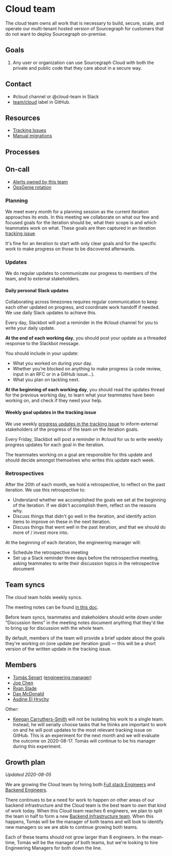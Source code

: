 # Cloud team

The cloud team owns all work that is necessary to build, secure, scale, and operate our multi-tenant hosted version of Sourcegraph for customers that do not want to deploy Sourcegraph on-premise.

## Goals

1. Any user or organization can use Sourcegraph Cloud with both the private and public code that they care about in a secure way.

## Contact

- #cloud channel or @cloud-team in Slack
- [team/cloud](https://github.com/sourcegraph/sourcegraph/issues/new?labels=team/cloud) label in GitHub.

## Resources

- [Tracking Issues](https://github.com/sourcegraph/sourcegraph/issues?utf8=%E2%9C%93&q=is%3Aissue+label%3Ateam%2Fcloud+label%3Atracking)
- [Manual migrations](manual_migrations.md)

## Processes

## On-call

- [Alerts owned by this team](https://sourcegraph.com/search?q=repo%3A%5Egithub.com%2Fsourcegraph%2Fsourcegraph%24+file%3Amonitoring%2F.*+%7B%3A%5B_%5D%2C+Owner%3A+ObservableOwnerCloud%2C+%3A%5B_%5D%7D+OR+%28%3A%5B_%5D%2C+ObservableOwnerCloud%29+count%3A1000&patternType=structural)
- [OpsGenie rotation](https://sourcegraph.app.opsgenie.com/teams/dashboard/01b8adfc-9b85-462b-a841-945791c17e9e/main)

### Planning

We meet every month for a planning session as the current iteration approaches its ends. In this meeting we collaborate on what our few and focused goals for the iteration should be, what their scope is and which teammates work on what.
These goals are then captured in an iteration [tracking issue](../tracking_issues.md).

It's fine for an iteration to start with only clear goals and for the specific work to make progress on those to be discovered afterwards.

### Updates

We do regular updates to communicate our progress to members of the team, and to external stakeholders.

#### Daily personal Slack updates

Collaborating across timezones requires regular communication to keep each other updated on progress, and coordinate work handoff if needed. We use daily Slack updates to achieve this.

Every day, Slackbot will post a reminder in the #cloud channel for you to write your daily update.

**At the end of each working day**, you should post your update as a threaded response to the Slackbot message.

You should include in your update:
- What you worked on during your day.
- Whether you're blocked on anything to make progress (a code review, input in an RFC or in a GitHub issue...).
- What you plan on tackling next.

**At the beginning of each working day**, you should read the updates thread for the previous working day, to learn what your teammates have been working on, and check if they need your help.

#### Weekly goal updates in the tracking issue

We use weekly [progress updates in the tracking issue](../tracking_issues.md#progress_updates) to inform external stakeholders of the progress of the team on the iteration goals.

Every Friday, Slackbot will post a reminder in #cloud for us to write weekly progress updates for each goal in the iteration.

The teammates working on a goal are responsible for this update and should decide amongst themselves who writes this update each week.

### Retrospectives

After the 20th of each month, we hold a retrospective, to reflect on the past iteration. We use this retrospective to:
- Understand whether we accomplished the goals we set at the beginning of the iteration. If we didn't accomplish them, reflect on the reasons why.
- Discuss things that didn't go well in the iteration, and identify action items to improve on these in the next iteration.
- Discuss things that went well in the past iteration, and that we should do more of / invest more into.

At the beginning of each iteration, the engineering manager will:
- Schedule the retrospective meeting
- Set up a Slack reminder three days before the retrospective meeting, asking teammates to write their discussion topics in the retrospective document

## Team syncs

The cloud team holds weekly syncs.

The meeting notes can be found [in this doc](https://docs.google.com/document/d/1CeSzdNK1lUnEr02TvllxTxkkYlwGhs4mMHCTt3D-ZGw/).

Before team syncs, teammates and stakeholders should write down under "Discussion items" in the meeting notes document anything that they'd like to bring up for discussion with the whole team.

By default, members of the team will provide a brief update about the goals they're working on (one update per iteration goal) — this will be a short version of the written update in the tracking issue.

## Members

- [Tomás Senart](../../../company/team/index.md#tomás-senart) ([engineering manager](../roles.md#engineering-manager))
- [Joe Chen](../../../company/team/index.md#joe-chen)
- [Ryan Slade](../../../company/team/index.md#ryan-slade)
- [Dax McDonald](../../../company/team/index.md#dax-mcdonald-he-him)
- [Asdine El Hrychy](../../../company/team/index.md#asdine-el-hrychy)

Other:

- [Keegan Carruthers-Smith](../../../company/team/index.md#keegan-carruthers-smith) will not be isolating his work to a single team. Instead, he will serially choose tasks that he thinks are important to work on and he will post updates to the most relevant tracking issue on GitHub. This is an experiment for the next month and we will evaluate the outcome on 2020-08-17. Tomás will continue to be his manager during this experiment.

## Growth plan

_Updated 2020-08-05_

We are growing the Cloud team by hiring both [Full stack Engineers](https://github.com/sourcegraph/careers/blob/master/job-descriptions/software-engineer-full-stack.md) and [Backend Engineers](https://github.com/sourcegraph/careers/blob/master/job-descriptions/software-engineer-backend.md).

There continues to be a need for work to happen on other areas of our backend infrastructure and the Cloud team is the best team to own that kind of work today. When this Cloud team reaches 6 engineers, we plan to split the team in half to form a new [Backend Infrastructure team](../backend-infrastructure/index.md). When this happens, Tomás will be the manager of both teams and will look to identify new managers so we are able to continue growing both teams.

Each of these teams should not grow larger than 8 engineers. In the mean-time, Tomás will be the manager of both teams, but we're looking to hire Engineering Managers for both down the line.
